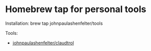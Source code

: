 # Homebrew tap for personal tools

Installation: brew tap johnpaulashenfelter/tools

Tools:
- [johnpaulashenfelter/claudtrol](https://github.com/johnpaulashenfelter/claudtrol)
